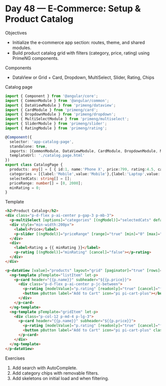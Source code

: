 # Day 48 — E‑Commerce: Setup & Product Catalog

Objectives
- Initialize the e‑commerce app section: routes, theme, and shared modules.
- Build product catalog grid with filters (category, price, rating) using PrimeNG components.

Components
- DataView or Grid + Card, Dropdown, MultiSelect, Slider, Rating, Chips

Catalog page
```ts
import { Component } from '@angular/core';
import { CommonModule } from '@angular/common';
import { DataViewModule } from 'primeng/dataview';
import { CardModule } from 'primeng/card';
import { DropdownModule } from 'primeng/dropdown';
import { MultiSelectModule } from 'primeng/multiselect';
import { SliderModule } from 'primeng/slider';
import { RatingModule } from 'primeng/rating';

@Component({
  selector: 'app-catalog-page',
  standalone: true,
  imports: [CommonModule, DataViewModule, CardModule, DropdownModule, MultiSelectModule, SliderModule, RatingModule],
  templateUrl: './catalog.page.html'
})
export class CatalogPage {
  products: any[] = [ { id:1, name:'Phone X', price:799, rating:4.5, categories:['Mobile'] } ];
  categories = [{label:'Mobile',value:'Mobile'},{label:'Laptop',value:'Laptop'}];
  selectedCats: string[] = [];
  priceRange: number[] = [0, 2000];
  minRating = 0;
}
```

Template
```html
<h2>Product Catalog</h2>
<div class="p-d-flex p-ai-center p-gap-3 p-mb-3">
  <p-multiSelect [options]="categories" [(ngModel)]="selectedCats" defaultLabel="Categories" optionLabel="label" optionValue="value"></p-multiSelect>
  <div style="min-width:200px">
    <label>Price</label>
    <p-slider [(ngModel)]="priceRange" [range]="true" [min]="0" [max]="2000"></p-slider>
  </div>
  <div>
    <label>Rating ≥ {{ minRating }}</label>
    <p-rating [(ngModel)]="minRating" [cancel]="false"></p-rating>
  </div>
</div>

<p-dataView [value]="products" layout="grid" [paginator]="true" [rows]="12">
  <ng-template pTemplate="listItem" let-p>
    <p-card header="{{p.name}}" subheader="${{p.price}}">
      <div class="p-d-flex p-ai-center p-jc-between">
        <p-rating [modelValue]="p.rating" [readonly]="true" [cancel]="false"></p-rating>
        <button pButton label="Add to Cart" icon="pi pi-cart-plus"></button>
      </div>
    </p-card>
  </ng-template>
  <ng-template pTemplate="gridItem" let-p>
    <div class="p-col-12 p-md-4 p-lg-3">
      <p-card header="{{p.name}}" subheader="${{p.price}}">
        <p-rating [modelValue]="p.rating" [readonly]="true" [cancel]="false"></p-rating>
        <button pButton label="Add to Cart" icon="pi pi-cart-plus" class="p-mt-2"></button>
      </p-card>
    </div>
  </ng-template>
</p-dataView>
```

Exercises
1) Add search with AutoComplete.
2) Add category chips with removable filters.
3) Add skeletons on initial load and when filtering.
